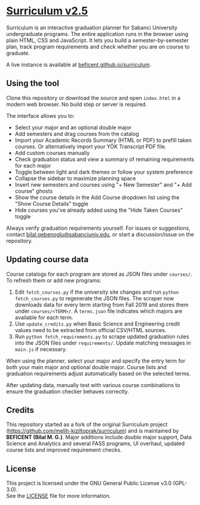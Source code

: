 # [Surriculum v2.5](https://beficent.github.io/surriculum/)

Surriculum is an interactive graduation planner for Sabanci University undergraduate programs. The entire application runs in the browser using plain HTML, CSS and JavaScript. It lets you build a semester-by-semester plan, track program requirements and check whether you are on course to graduate.

A live instance is available at [beficent.github.io/surriculum](https://beficent.github.io/surriculum/).

## Using the tool

Clone this repository or download the source and open `index.html` in a modern web browser. No build step or server is required.

The interface allows you to:

- Select your major and an optional double major
- Add semesters and drag courses from the catalog
- Import your Academic Records Summary (HTML or PDF) to prefill taken courses. Or alternatively import your YÖK Transcript PDF file.
- Add custom courses manually
- Check graduation status and view a summary of remaining requirements for each major
- Toggle between light and dark themes or follow your system preference
- Collapse the sidebar to maximize planning space
- Insert new semesters and courses using "+ New Semester" and "+ Add course" ghosts
- Show the course details in the Add Course dropdown list using the "Show Course Details" toggle
- Hide courses you've already added using the "Hide Taken Courses" toggle

Always verify graduation requirements yourself. For issues or suggestions, contact [bilal.gebenoglu@sabanciuniv.edu](mailto:bilal.gebenoglu@sabanciuniv.edu), or start a discussion/issue on the repository.

## Updating course data

Course catalogs for each program are stored as JSON files under `courses/`. To refresh them or add new programs:

1. Edit `fetch_courses.py` if the university site changes and run `python fetch_courses.py` to regenerate the JSON files. The scraper now downloads data for every term starting from Fall 2019 and stores them under `courses/<TERM>/`. A `terms.json` file indicates which majors are available for each term.
2. Use `update_credits.py` when Basic Science and Engineering credit values need to be extracted from official CSV/HTML sources.
3. Run `python fetch_requirements.py` to scrape updated graduation rules into the JSON files under `requirements/`. Update matching messages in `main.js` if necessary.

When using the planner, select your major and specify the entry term for both your main major and optional double major. Course lists and graduation requirements adjust automatically based on the selected terms.

After updating data, manually test with various course combinations to ensure the graduation checker behaves correctly.

## Credits

This repository started as a fork of the original Surriculum project (https://github.com/melih-kiziltoprak/surriculum) and is maintained by **BEFICENT (Bilal M. G.)**. Major additions include double major support, Data Science and Analytics and several FASS programs, UI overhaul, updated course lists and improved requirement checks.

## License

This project is licensed under the GNU General Public License v3.0 (GPL-3.0).  
See the [LICENSE](./LICENSE) file for more information.
